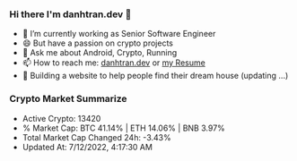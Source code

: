 ### Hi there I'm danhtran.dev 👋

- 🔭 I’m currently working as Senior Software Engineer
- 😄 But have a passion on crypto projects
- 💬 Ask me about Android, Crypto, Running 
- 📫 How to reach me: <a href="https://danhtran.dev" target="_blank">danhtran.dev</a> or <a href="Developer-Resume.pdf" target="_blank">my Resume</a>
- 🌱 Building a website to help people find their dream house (updating ...)

### Crypto Market Summarize
- Active Crypto: 13420
- % Market Cap: BTC 41.14% | ETH 14.06% | BNB 3.97%
- Total Market Cap Changed 24h: -3.43%
- Updated At: 7/12/2022, 4:17:30 AM
